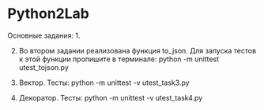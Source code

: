 # Python2Lab
Основные задания:
1.

2. Во втором задании реализована функция to_json. Для запуска тестов к этой функции пропишите в терминале:
python -m unittest utest_tojson.py

3. Вектор. Тесты:
python -m unittest -v utest_task3.py

4. Декоратор. Тесты:
python -m unittest -v utest_task4.py


